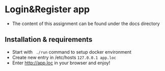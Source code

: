 # Login&Register app

- The content of this assignment can be found under the docs directory

## Installation & requirements

- Start with ``` ./run``` command to setup docker environment
- Create new entry in /etc/hosts
```127.0.0.1 app.loc```
- Enter http://app.loc in your browser and enjoy!

